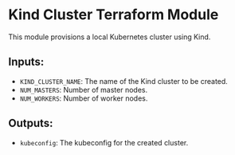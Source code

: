 # Kind Cluster Terraform Module

This module provisions a local Kubernetes cluster using Kind.

## Inputs:

- `KIND_CLUSTER_NAME`: The name of the Kind cluster to be created.
- `NUM_MASTERS`: Number of master nodes.
- `NUM_WORKERS`: Number of worker nodes.

## Outputs:

- `kubeconfig`: The kubeconfig for the created cluster.